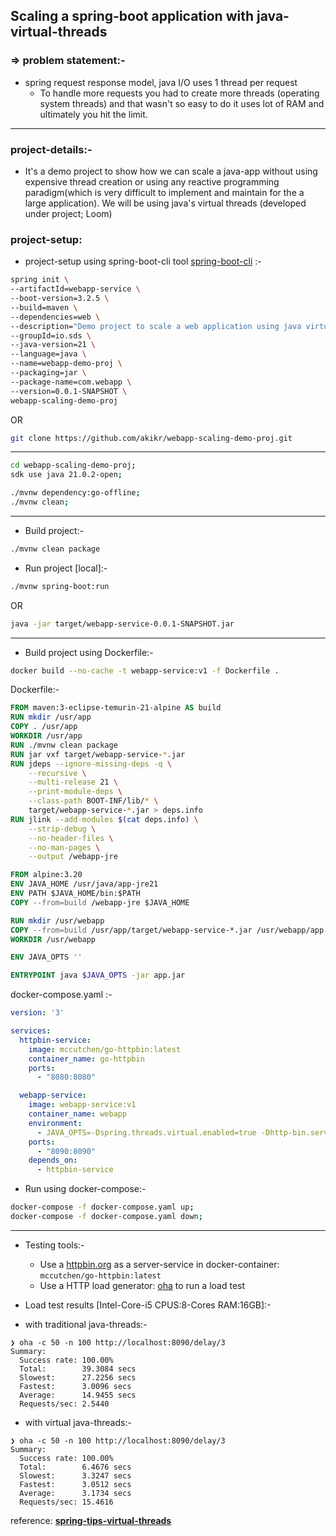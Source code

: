 ## Scaling a spring-boot application with java-virtual-threads

### => problem statement:-
- spring request response model, java I/O uses 1 thread per request
    - To handle more requests you had to create more threads (operating system threads) and that wasn't so easy to do it uses lot of RAM and ultimately you hit the limit.
---
### project-details:-
- It's a demo project to show how we can scale a java-app without using expensive thread creation or using any reactive programming paradigm(which is very difficult to implement and maintain for the a large application). We will be using java's virtual threads (developed under project; Loom)

### project-setup: 
- project-setup using spring-boot-cli tool [﻿spring-boot-cli](https://docs.spring.io/spring-boot/cli/index.html) :-
```bash
spring init \
--artifactId=webapp-service \
--boot-version=3.2.5 \
--build=maven \
--dependencies=web \
--description="Demo project to scale a web application using java virtual threads" \
--groupId=io.sds \
--java-version=21 \
--language=java \
--name=webapp-demo-proj \
--packaging=jar \
--package-name=com.webapp \
--version=0.0.1-SNAPSHOT \
webapp-scaling-demo-proj
```
OR
```bash
git clone https://github.com/akikr/webapp-scaling-demo-proj.git
```
---
```bash
cd webapp-scaling-demo-proj;
sdk use java 21.0.2-open;
```
```bash
./mvnw dependency:go-offline;
./mvnw clean;
```
---
- Build project:-
```bash
./mvnw clean package
```
- Run project [local]:-
```bash
./mvnw spring-boot:run
```
OR
```bash
java -jar target/webapp-service-0.0.1-SNAPSHOT.jar
```
---
- Build project using Dockerfile:-
```bash
docker build --no-cache -t webapp-service:v1 -f Dockerfile .
```
 Dockerfile:-

```dockerfile
FROM maven:3-eclipse-temurin-21-alpine AS build
RUN mkdir /usr/app
COPY . /usr/app
WORKDIR /usr/app
RUN ./mvnw clean package
RUN jar vxf target/webapp-service-*.jar
RUN jdeps --ignore-missing-deps -q \
    --recursive \
    --multi-release 21 \
    --print-module-deps \
    --class-path BOOT-INF/lib/* \
    target/webapp-service-*.jar > deps.info
RUN jlink --add-modules $(cat deps.info) \
    --strip-debug \
    --no-header-files \
    --no-man-pages \
    --output /webapp-jre

FROM alpine:3.20
ENV JAVA_HOME /usr/java/app-jre21
ENV PATH $JAVA_HOME/bin:$PATH
COPY --from=build /webapp-jre $JAVA_HOME

RUN mkdir /usr/webapp
COPY --from=build /usr/app/target/webapp-service-*.jar /usr/webapp/app.jar
WORKDIR /usr/webapp

ENV JAVA_OPTS ''

ENTRYPOINT java $JAVA_OPTS -jar app.jar
```

docker-compose.yaml :-

```yaml
version: '3'

services:
  httpbin-service:
    image: mccutchen/go-httpbin:latest
    container_name: go-httpbin
    ports:
      - "8080:8080"

  webapp-service:
    image: webapp-service:v1
    container_name: webapp
    environment:
      - JAVA_OPTS=-Dspring.threads.virtual.enabled=true -Dhttp-bin.server.url=http://httpbin-service:8080
    ports:
      - "8090:8090"
    depends_on:
      - httpbin-service

```
- Run using docker-compose:-
```bash
docker-compose -f docker-compose.yaml up;
docker-compose -f docker-compose.yaml down;
```
---
- Testing tools:-
    - Use a [﻿httpbin.org](https://httpbin.org/) as a server-service in docker-container: `mccutchen/go-httpbin:latest` 
    - Use a HTTP load generator: [﻿oha](https://github.com/hatoo/oha) to run a load test


- Load test results [Intel-Core-i5 CPUS:8-Cores RAM:16GB]:-
- with traditional java-threads:-
```
❯ oha -c 50 -n 100 http://localhost:8090/delay/3
Summary:
  Success rate: 100.00%
  Total:        39.3084 secs
  Slowest:      27.2256 secs
  Fastest:      3.0096 secs
  Average:      14.9455 secs
  Requests/sec: 2.5440
```
- with virtual java-threads:-
```
❯ oha -c 50 -n 100 http://localhost:8090/delay/3
Summary:
  Success rate: 100.00%
  Total:        6.4676 secs
  Slowest:      3.3247 secs
  Fastest:      3.0512 secs
  Average:      3.1734 secs
  Requests/sec: 15.4616
```

reference: [**﻿spring-tips-virtual-threads**](https://youtube.com/watch?v=9iH5h11YJak&list=PLZkza32CnID1D-U7LOXq-qPkLW6rpqVQ5&index=3)**﻿**
